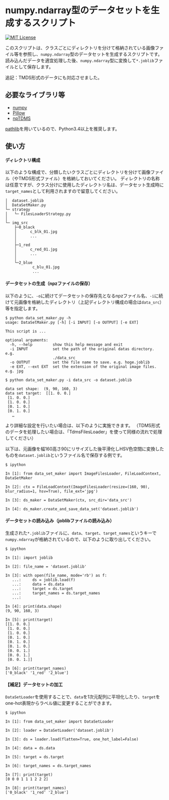 numpy.ndarray型のデータセットを生成するスクリプト
===

[![MIT License](http://img.shields.io/badge/license-MIT-blue.svg?style=flat)](LICENSE)

このスクリプトは、クラスごとにディレクトリを分けて格納されている画像ファイル等を参照し、`numpy.ndarray`型のデータセットを生成するスクリプトです。
読み込んだデータを適宜処理した後、`numpy.ndarray`型に変換して`*.joblib`ファイルとして保存します。

追記：TMDS形式のデータにも対応させました。

## 必要なライブラリ等
* [numpy](https://github.com/numpy/numpy)
* [Pillow](https://github.com/python-pillow/Pillow)
* [npTDMS](https://github.com/adamreeve/npTDMS)

 [pathlib](https://docs.python.org/ja/3.5/library/pathlib.html)を用いているので、Python3.4以上を推奨します。

## 使い方

#### ディレクトリ構成
以下のような構成で、分類したいクラスごとにディレクトリを分けて画像ファイル（やTMDS形式ファイル）を格納しておいてください。
ディレクトリの名称は任意ですが、クラス分けに使用したディレクトリ名は、データセット生成時に`target_names`として利用されますので留意してください。

```
│  dataset.joblib
│  DataSetMaker.py
└─ strategy
│   └─ FilesLoaderStrategy.py
│    
└─ img_src
    ├─0_black
    │      c_blk_01.jpg
    │      ...
    │
    ├─1_red
    │      c_red_01.jpg
    │      ...
    │
    └─2_blue
            c_blu_01.jpg
            ...
```



#### データセットの生成（npzファイルの保存）

以下のように、`-o`に続けてデータセットの保存先となるnpzファイル名、`-i`に続けて元画像を格納したディレクトリ（上記ディレクトリ構成の場合は`data_src`）等を指定します。  

```
$ python data_set_maker.py -h
usage: DataSetMaker.py [-h] [-i INPUT] [-o OUTPUT] [-e EXT]

This script is ...

optional arguments:
  -h, --help         show this help message and exit
  -i INPUT           set the path of the original datas directory. e.g.
                     ./data_src
  -o OUTPUT          set the file name to save. e.g. hoge.joblib
  -e EXT, --ext EXT  set the extension of the original image files. e.g. jpg

$ python data_set_maker.py -i data_src -o dataset.joblib

data set shape:  (9, 90, 160, 3)
data set target:  [[1. 0. 0.]
 [1. 0. 0.]
 [1. 0. 0.]
 [0. 1. 0.]
 [0. 1. 0.]
   …

```


より詳細な設定を行いたい場合は、以下のように実施できます。
（TDMS形式のデータを処理したい場合は、「TdmsFilesLoader」を使って同様の流れで処理してください）

以下は、元画像を幅160高さ90にリサイズした後平滑化しHSV色空間に変換したものを`dataset.joblib`というファイル名で保存する例です。
```
$ ipython

In [1]: from data_set_maker import ImageFilesLoader, FileLoadContext, DataSetMaker

In [2]: ctx = FileLoadContext(ImageFilesLoader(resize=(160, 90), blur_radius=1, hsv=True), file_ext='jpg')

In [3]: ds_maker = DataSetMaker(ctx, src_dir='data_src')

In [4]: ds_maker.create_and_save_data_set('dataset.joblib')
```

#### データセットの読み込み（joblibファイルの読み込み）
生成された`*.joblib`ファイルに、`data`、`target`、`target_names`というキーで`numpy.ndarray`が格納されているので、以下のように取り出してください。
```
$ ipython

In [1]: import joblib

In [2]: file_name = 'dataset.joblib'

In [3]: with open(file_name, mode='rb') as f:
   ...:     ds = joblib.load(f)
   ...:     data = ds.data
   ...:     target = ds.target
   ...:     target_names = ds.target_names
   ...: 

In [4]: print(data.shape)
(9, 90, 160, 3)

In [5]: print(target)
[[1. 0. 0.]
 [1. 0. 0.]
 [1. 0. 0.]
 [0. 1. 0.]
 [0. 1. 0.]
 [0. 1. 0.]
 [0. 0. 1.]
 [0. 0. 1.]
 [0. 0. 1.]]

In [6]: print(target_names)
['0_black' '1_red' '2_blue']

```

#### 【補足】データセットの加工
`DataSetLoader`を使用することで、`data`を1次元配列に平坦化したり、`target`をone-hot表現からラベル値に変更することができます。

```
$ ipython

In [1]: from data_set_maker import DataSetLoader

In [2]: loader = DataSetLoader('dataset.joblib')

In [3]: ds = loader.load(flatten=True, one_hot_label=False)

In [4]: data = ds.data

In [5]: target = ds.target

In [6]: target_names = ds.target_names

In [7]: print(target)
[0 0 0 1 1 1 2 2 2]

In [8]: print(target_names)
['0_black' '1_red' '2_blue']

```
